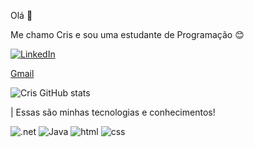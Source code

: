 Olá 👋

Me chamo Cris e sou uma estudante de Programação 😊


[![LinkedIn](https://img.shields.io/badge/LinkedIn-0077B5?style=for-the-badge&logo=linkedin&logoColor=white)](https://www.linkedin.com/in/cris-santos-carvalho/)

<a class="button" href="mailto:Crislainedecarvalho499@gmail.com">Gmail</a>

![Cris GitHub stats](https://github-readme-stats.vercel.app/api?username=crislaine-santos&show_icons=true&theme=radical)

| Essas são minhas tecnologias e conhecimentos!


![.net](https://img.shields.io/badge/.NET-5C2D91?style=for-the-badge&logo=.net&logoColor=white)
![Java](https://img.shields.io/badge/java-%23ED8B00.svg?style=for-the-badge&logo=java&logoColor=white)
![html](https://img.shields.io/badge/HTML5-E34F26?style=for-the-badge&logo=html5&logoColor=white)
![css](https://img.shields.io/badge/CSS-239120?&style=for-the-badge&logo=css3&logoColor=white)










          
